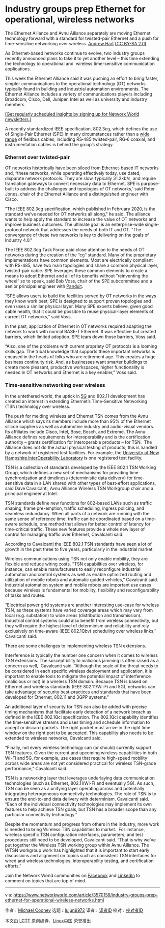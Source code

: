 [#]: collector: (lujun9972)
[#]: translator: ( )
[#]: reviewer: ( )
[#]: publisher: ( )
[#]: url: ( )
[#]: subject: (Industry groups prep Ethernet for operational, wireless networks)
[#]: via: (https://www.networkworld.com/article/3570159/industry-groups-prep-ethernet-for-operational-wireless-networks.html)
[#]: author: (Michael Cooney https://www.networkworld.com/author/Michael-Cooney/)

Industry groups prep Ethernet for operational, wireless networks
======
The Ethernet Alliance and Avnu Alliance separately are moving Ethernet technology forward with a standard for twisted-pair Ethernet and a push for time-sensitive networking over wireless.
[Andrew Hart][1] [(CC BY-SA 2.0)][2]

As Ethernet-based networks continue to evolve, two industry groups recently announced plans to take it to yet another level – this time extending the technology to operational and  wireless time-sensitive communication applications.

This week the Ethernet Alliance said it was pushing an effort to bring faster, simpler communications to the operational technology (OT) networks typically found in building and industrial automation environments. The Ethernet Alliance includes a variety of communications players including Broadcom, Cisco, Dell, Juniper, Intel as well as university and industry members.

[[Get regularly scheduled insights by signing up for Network World newsletters.]][3]

A recently standardized IEEE specification, 802.3cg, which defines the use of Single-Pair Ethernet (SPE) in many circumstances rather than a [wide range][4] of fieldbus cables, including RS‑485 twisted-pair, RG‑6 coaxial, and instrumentation cables is behind the group’s strategy. 

### Ethernet over twisted-pair

OT networks historically have been siloed from Ethernet-based IT networks and, “these networks, while operating effectively today, use dated, disparate network protocols. They are slow, typically 31.2kb/s, and require translation gateways to convert necessary data to Ethernet. SPE is purpose-built to address the challenges and topologies of OT networks,' said Peter Jones, chair of the Ethernet Alliance and a distinguished engineer with Cisco.

"The IEEE 802.3cg specification, which published in February 2020, is the standard we’ve needed for OT networks all along," he said. The alliance wants to help apply the standard to increase the value of OT networks and improve business outcomes. The ultimate goal is an enterprise-wide single-protocol network that addresses the needs of both IT and OT. "The convergence of these two networks is key to delivering on the goals of Industry 4.0."

The IEEE 802.3cg Task Force paid close attention to the needs of OT networks during the creation of the “cg” standard. Many of the proprietary implementations have common elements. Most are electrically compliant with RS-485, have two main topologies and share a common physical layer, twisted-pair cable. SPE leverages these common elements to create a means to adopt Ethernet and all of its benefits without “reinventing the wheel” so to speak, said Bob Voss, chair of the SPE subcommittee and a senior principal engineer with [Panduit][5].

“SPE allows users to build the facilities served by OT networks in the ways they know work best; SPE is designed to support proven topologies and even uses a similar physical layer. Many SPE experts believe, given good cable health, that it could be possible to reuse physical-layer elements of current OT networks,” said Voss.

In the past, application of Ethernet in OT networks required adapting the network to work with normal BASE-T Ethernet. It was effective but created  barriers, which limited adoption. SPE tears down those barriers, Voss said.

“Also, one of the problems with current propriety OT protocols is a looming skills gap. The tribal knowledge that supports these important networks is encased in the heads of folks who are retirement age. This creates a huge business continuity risk. And, as businesses want smarter buildings to create more pleasant, productive workspaces, higher functionality is needed in OT networks and Ethernet is a key enabler,” Voss said.

### Time-sensitive networking over wireless

In the untethered world, the uptick in [5G][6] and 802.11 development has created an interest in extending Ethernet’s Time-Sensitive Networking (TSN) technology over wireless. 

The push for melding wireless and Ethernet TSN comes from the Avnu Alliance which says its members include more than 95% of the Ethernet silicon suppliers as well as automotive industry and audio-visual vendors.  Its affiliates include Cisco, Intel, Bose, Bosch, and Extreme. The Avnu Alliance defines requirements for interoperability and is the certification authority – grants certification for interoperable products – for TSN.  The Alliance does not do the actual physical testing of products; this is handled by a network of registered test facilities. For example, the [University of New Hampshire InterOperability Laboratory][7] is one registered test facility.

TSN is a collection of standards developed by the IEEE 802.1 TSN Working Group, which defines a new set of mechanisms for providing time synchronization and timeliness (deterministic data delivery) for time-sensitive data in a LAN shared with other types of best-effort applications, said Dave Cavalcanti, Avnu Alliance Wireless TSN Workgroup chair and a principal engineer at Intel.

TSN standards define new functions for 802-based LANs such as traffic shaping, frame pre-emption, traffic scheduling, ingress policing, and seamless redundancy. When all parts of a network are running with the same sense of reference time, traffic can be coordinated based on a time-aware schedule, one method that allows for better control of latency for time-critical traffic. These new features provide a whole new layer of control for managing traffic over Ethernet, Cavalcanti said.

According to Cavalcanti the IEEE 802.1 TSN standards have seen a lot of growth in the past three to five years, particularly in the industrial market.

Wireless communications using TSN not only enable mobility, they are flexible and reduce wiring costs. "TSN capabilities over wireless, for instance, can enable manufacturers to easily reconfigure industrial automation and control systems as well as enable optimized routing and utilization of mobile robots and automatic guided vehicles,” Cavalcanti said. Industrial automation system and mobile robots are important use cases because wireless is fundamental for mobility, flexibility and reconfigurability of tasks and routes.

“Electrical power grid systems are another interesting use-case for wireless TSN, as these systems have varied coverage areas which may vary from local (e.g. substation) to wide areas (distribution and transmission). Industrial control systems could also benefit from wireless connectivity, but they will require the highest level of determinism and reliability and rely exclusively on time-aware (IEEE 802.1Qbv) scheduling over wireless links,” Cavalcanti said.

There are some challenges to implementing wireless TSN extensions. 

Interference is typically the number one concern when it comes to wireless TSN extensions. The susceptibility to malicious jamming is often raised as a concern as well,  Cavalcanti said. “Although the scale of the threat needs to be considered in each specific wireless deployment and application, it is important to enable tools to mitigate the potential impact of interference (malicious or not) in a wireless TSN domain. Because TSN is based on Ethernet and wireless standards (IEEE 802.11/Wi-Fi and 5G), networks can take advantage of security best-practices and standards that have been developed for Ethernet, 802.11 and 3GPP systems.”

An additional layer of security for TSN can also be added with precise timing mechanisms that facilitate early detection of a network breach as defined in the IEEE 802.1Qci specification. The 802.1Qci capability identifies the time-sensitive streams and uses timing and schedule information to accept or discard packets. The right packet must arrive in the right time window on the right port to be accepted. This capability also needs to be extended to wireless networks, Cavalcanti said.

“Finally, not every wireless technology can (or should) currently support TSN features. Given the current and upcoming wireless capabilities in both Wi-Fi and 5G, for example, use cases that require high-speed mobility across wide areas are not yet considered practical for wireless TSN-grade performance,” Cavalcanti said. 

TSN is a networking layer that leverages underlaying data communication technologies (such as Ethernet, 802.11/Wi-Fi and eventually 5G). As such, TSN can be seen as a unifying layer operating across and potentially integrating heterogeneous connectivity technologies. The role of TSN is to ensure the end-to-end data delivery with determinism, Cavalcanti said. “Each of the individual connectivity technologies may implement its own features to help achieve TSN goals, but TSN has a broader scope than any particular connectivity technology.”

Despite the momentum and progress from others in the industry, more work is needed to bring Wireless TSN capabilities to market.  For instance, wireless specific TSN configuration interfaces, parameters, and test procedures still need to be developed, Cavalcanti said. “That is why we’ve put together the Wireless TSN working group within Avnu Alliance. The WTSN workgroup work has highlighted that it is important to start early discussions and alignment on topics such as consistent TSN interfaces for wired and wireless technologies, interoperability testing, and certification efforts.”

Join the Network World communities on [Facebook][8] and [LinkedIn][9] to comment on topics that are top of mind.

--------------------------------------------------------------------------------

via: https://www.networkworld.com/article/3570159/industry-groups-prep-ethernet-for-operational-wireless-networks.html

作者：[Michael Cooney][a]
选题：[lujun9972][b]
译者：[译者ID](https://github.com/译者ID)
校对：[校对者ID](https://github.com/校对者ID)

本文由 [LCTT](https://github.com/LCTT/TranslateProject) 原创编译，[Linux中国](https://linux.cn/) 荣誉推出

[a]: https://www.networkworld.com/author/Michael-Cooney/
[b]: https://github.com/lujun9972
[1]: https://www.flickr.com/photos/andrewfhart/8106189987
[2]: https://creativecommons.org/licenses/by-sa/2.0/legalcode
[3]: https://www.networkworld.com/newsletters/signup.html
[4]: https://blog.siemon.com/standards/ieee-p802-3cg-10-mbs-single-twisted-pair-ethernet-task-force
[5]: https://www.panduit.com/en/about/Research-and-Development.html
[6]: https://www.networkworld.com/article/3569282/gartner-5g-rises-as-overall-wireless-infrastructure-spending-falls.html?nsdr=true
[7]: https://www.iol.unh.edu/
[8]: https://www.facebook.com/NetworkWorld/
[9]: https://www.linkedin.com/company/network-world
